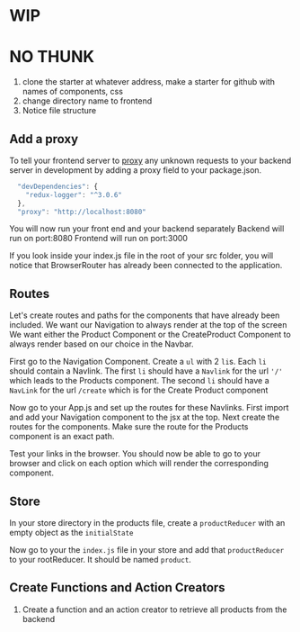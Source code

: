 # WIP

# NO THUNK

1. clone the starter at whatever address, make a starter for github with names of components, css
2. change directory name to frontend
3. Notice file structure

## Add a proxy

To tell your frontend server to [proxy](https://create-react-app.dev/docs/proxying-api-requests-in-development/) any unknown requests to your backend server in development by adding a proxy field to your package.json.

```js
  "devDependencies": {
    "redux-logger": "^3.0.6"
  },
  "proxy": "http://localhost:8080"
```

You will now run your front end and your backend separately
Backend will run on port:8080
Frontend will run on port:3000

If you look inside your index.js file in the root of your src folder, you will notice that BrowserRouter has already been connected to the application.

## Routes

Let's create routes and paths for the components that have already been included.
We want our Navigation to always render at the top of the screen
We want either the Product Component or the CreateProduct Component to always render based on our choice in the Navbar.

First go to the Navigation Component. Create a `ul` with 2 `li`s. Each `li` should contain a Navlink. The first `li` should have a `Navlink` for the url `'/'` which leads to the Products component. The second `li` should have a `NavLink` for the url `/create` which is for the Create Product component

Now go to your App.js and set up the routes for these Navlinks.
First import and add your Navigation component to the jsx at the top.
Next create the routes for the components. Make sure the route for the Products component is an exact path.

Test your links in the browser. You should now be able to go to your browser and click on each option which will render the corresponding component.

## Store

In your store directory in the products file, create a `productReducer` with an empty object as the `initialState`

Now go to your the `index.js` file in your store and add that `productReducer` to your rootReducer. It should be named `product`.

## Create Functions and Action Creators

1. Create a function and an action creator to retrieve all products from the backend

